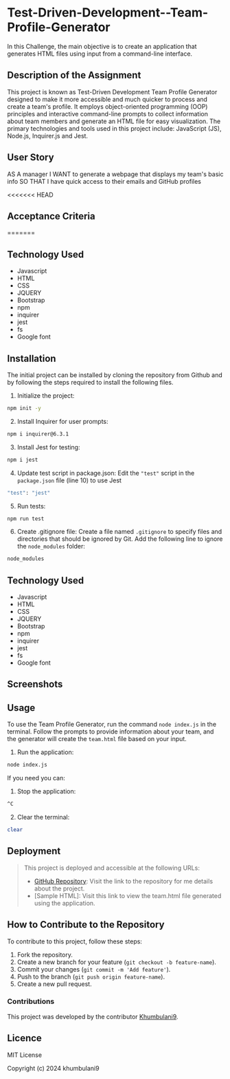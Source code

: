 # Test-Driven-Development--Team-Profile-Generator

In this Challenge, the main objective is to create an application that generates HTML files using input from a command-line interface.

## Description of the Assignment

This project is known as Test-Driven Development Team Profile Generator designed to make it more accessible and much quicker to process and create a team's profile. It employs object-oriented programming (OOP) principles and interactive command-line prompts to collect information about team members and generate an HTML file for easy visualization. The primary technologies and tools used in this project include: JavaScript (JS), Node.js, Inquirer.js and Jest.

## User Story

AS A manager
I WANT to generate a webpage that displays my team's basic info
SO THAT I have quick access to their emails and GitHub profiles

<<<<<<< HEAD
## Acceptance Criteria 


=======

## Technology Used

* Javascript 
* HTML
* CSS 
* JQUERY
* Bootstrap 
* npm 
* inquirer 
* jest 
* fs 
* Google font 


## Installation

The initial project can be installed by cloning the repository from Github and by following the steps required to install the following files.

1. Initialize the project:
```bash
npm init -y
```
2. Install Inquirer for user prompts:
```bash
npm i inquirer@6.3.1
```
3. Install Jest for testing:
```bash
npm i jest
```
4. Update test script in package.json:
Edit the `"test"` script in the `package.json` file (line 10) to use Jest
```bash
"test": "jest"
```
5. Run tests:
```bash
npm run test
```
6. Create .gitignore file:
Create a file named `.gitignore` to specify files and directories that should be ignored by Git. Add the following line to ignore the `node_modules` folder:
```bash
node_modules
```

## Technology Used

* Javascript 
* HTML
* CSS 
* JQUERY
* Bootstrap 
* npm 
* inquirer 
* jest 
* fs 
* Google font 

## Screenshots

## Usage

To use the Team Profile Generator, run the command `node index.js` in the terminal. Follow the prompts to provide information about your team, and the generator will create the `team.html` file based on your input.

1. Run the application:
```bash
node index.js
```
If you need you can:
1. Stop the application:
```bash
^C
```
2. Clear the terminal:
```bash
clear
```
## Deployment
> This project is deployed and accessible at the following URLs:
> 
> - [GitHub Repository](https://github.com/khumbulani9/Test-Driven-Development--Team-Profile-Generator/edit/main/README.md"): Visit the link to the repository for me details about the project.
> - [Sample HTML]: Visit this link to view the team.html file generated using the application.


## How to Contribute to the Repository
To contribute to this project, follow these steps:

1. Fork the repository.
2. Create a new branch for your feature (`git checkout -b feature-name`).
3. Commit your changes (`git commit -m 'Add feature'`).
4. Push to the branch (`git push origin feature-name`).
5. Create a new pull request.

### Contributions
This project was developed by the contributor [Khumbulani9](https://github.com/khumbulani9/Test-Driven-Development--Team-Profile-Generator/edit/main/README.md).

## Licence

MIT License

Copyright (c) 2024 khumbulani9
